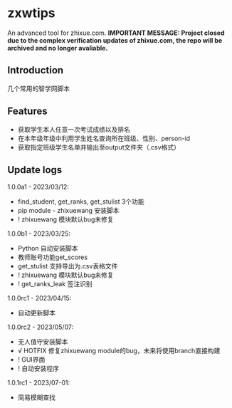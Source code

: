 # zxwtips

An advanced tool for zhixue.com.
**IMPORTANT MESSAGE: Project closed due to the complex verification updates of zhixue.com, the repo will be archived and no longer avaliable.**

## Introduction

几个常用的智学网脚本

## Features

* 获取学生本人任意一次考试成绩以及排名
* 在本年级年级中利用学生姓名查询所在班级、性别、person-id
* 获取指定班级学生名单并输出至output文件夹（.csv格式）

## Update logs

1.0.0a1 - 2023/03/12:
* find_student, get_ranks, get_stulist 3个功能
* pip module - zhixuewang 安装脚本
* ! zhixuewang 模块默认bug未修复

1.0.0b1 - 2023/03/25:
* Python 自动安装脚本
* 教师账号功能get_scores
* get_stulist 支持导出为.csv表格文件
* ! zhixuewang 模块默认bug未修复
* ! get_ranks_leak 签注识别

1.0.0rc1 - 2023/04/15:
* 自动更新脚本

1.0.0rc2 - 2023/05/07:
* 无人值守安装脚本
* √ HOTFIX 修复zhixuewang module的bug，未来将使用branch直接构建
* ! GUI界面
* ! 自动安装程序

1.0.1rc1 - 2023/07-01:
* 简易模糊查找
